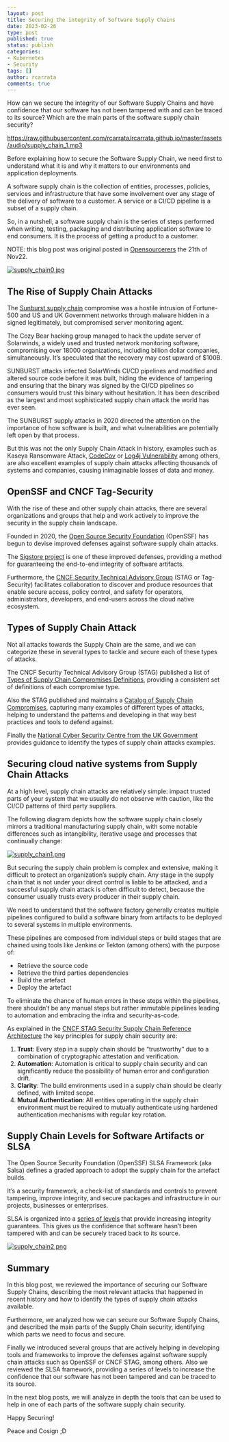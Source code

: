 ```yaml
---
layout: post
title: Securing the integrity of Software Supply Chains
date: 2023-02-26
type: post
published: true
status: publish
categories:
- Kubernetes
- Security
tags: []
author: rcarrata
comments: true
---
```


How can we secure the integrity of our Software Supply Chains and have confidence that our software has not been tampered with and can be traced to its source? Which are the main parts of the software supply chain security?

https://raw.githubusercontent.com/rcarrata/rcarrata.github.io/master/assets/audio/supply_chain_1.mp3

Before explaining how to secure the Software Supply Chain, we need first to understand what it is and why it matters to our environments and application deployments.

A software supply chain is the collection of entities, processes, policies, services and infrastructure that have some involvement over any stage of the delivery of software to a customer. A service or a CI/CD pipeline is a subset of a supply chain.

So, in a nutshell, a software supply chain is the series of steps performed when writing, testing, packaging and distributing application software to end consumers. It is the process of getting a product to a customer.

NOTE: this blog post was original posted in [Opensourcerers](https://www.opensourcerers.org/2022/11/21/securing-the-integrity-of-software-supply-chains/) the 21th of Nov22.

[![](/images/supply_chain0.jpg "supply_chain0.jpg")]({{site.url}}/images/supply_chain0.jpg)

## The Rise of Supply Chain Attacks

The [Sunburst supply chain](https://www.opensourcerers.org/2022/11/21/securing-the-integrity-of-software-supply-chains/) compromise was a hostile intrusion of Fortune-500 and US and UK Government networks through malware hidden in a signed legitimately, but compromised server monitoring agent.

The Cozy Bear hacking group managed to hack the update server of Solarwinds, a widely used and trusted network monitoring software, compromising over 18000 organizations, including billion dollar companies, simultaneously. It’s speculated that the recovery may cost upward of $100B. 

SUNBURST attacks infected SolarWinds CI/CD pipelines and modified and altered source code before it was built, hiding the evidence of tampering and ensuring that the binary was signed by the CI/CD pipelines so consumers would trust this binary without hesitation. It has been described as the largest and most sophisticated supply chain attack the world has ever seen.

The SUNBURST supply attacks in 2020 directed the attention on the importance of how software is built, and what vulnerabilities are potentially left open by that process. 

But this was not the only Supply Chain Attack in history, examples such as Kaseya Ransomware Attack, [CodeCov](https://blog.gitguardian.com/codecov-supply-chain-breach/) or [Log4j Vulnerability](https://www.cisa.gov/uscert/apache-log4j-vulnerability-guidance) among others, are also excellent examples of supply chain attacks affecting thousands of systems and companies, causing inimaginable losses of data and money.

## OpenSSF and CNCF Tag-Security

With the rise of these and other supply chain attacks, there are several organizations and groups that help and work actively to improve the security in the supply chain landscape.

Founded in 2020, the [Open Source Security Foundation](https://openssf.org/) (OpenSSF) has begun to devise improved defenses against software supply chain attacks.

The [Sigstore project](https://www.sigstore.dev/) is one of these improved defenses, providing a method for guaranteeing the end-to-end integrity of software artifacts.

Furthermore, the [CNCF Security Technical Advisory Group](https://github.com/cncf/tag-security) (STAG or Tag-Security) facilitates collaboration to discover and produce resources that enable secure access, policy control, and safety for operators, administrators, developers, and end-users across the cloud native ecosystem.

## Types of Supply Chain Attack

Not all attacks towards the Supply Chain are the same, and we can categorize these in several types to tackle and secure each of these types of attacks.

The CNCF Security Technical Advisory Group (STAG) published a list of [Types of Supply Chain Compromises Definitions](https://github.com/cncf/tag-security/blob/main/supply-chain-security/compromises/compromise-definitions.md), providing a consistent set of definitions of each compromise type.

Also the STAG published and maintains a [Catalog of Supply Chain Compromises](https://github.com/cncf/tag-security/tree/main/supply-chain-security/compromises), capturing many examples of different types of attacks, helping to understand the patterns and developing in that way best practices and tools to defend against.

Finally the [National Cyber Security Centre from the UK Government](https://www.ncsc.gov.uk/collection/supply-chain-security/supply-chain-attack-examples) provides guidance to identify the types of supply chain attacks examples.

## Securing cloud native systems from Supply Chain Attacks

At a high level, supply chain attacks are relatively simple: impact trusted parts of your system that we usually do not observe with caution, like the CI/CD patterns of third party suppliers.

The following diagram depicts how the software supply chain closely mirrors a traditional manufacturing supply chain, with some notable differences such as intangibility, iterative usage and processes that continually change: 

[![](/images/supply_chain1.png "supply_chain1.png")]({{site.url}}/images/supply_chain1.png)

But securing the supply chain problem is complex and extensive, making it difficult to protect an organization’s supply chain. Any stage in the supply chain that is not under your direct control is liable to be attacked, and a successful supply chain attack is often difficult to detect, because the consumer usually trusts every producer in their supply chain.

We need to understand that the software factory generally creates multiple pipelines configured to build a software binary from artifacts to be deployed to several systems in multiple environments. 

These pipelines are composed from individual steps or build stages that are chained using tools like Jenkins or Tekton (among others) with the purpose of:

* Retrieve the source code
* Retrieve the third parties dependencies
* Build the artefact
* Deploy the artefact

To eliminate the chance of human errors in these steps within the pipelines, there shouldn’t be any manual steps but rather immutable pipelines leading to automation and embracing the infra and security-as-code.

As explained in the [CNCF STAG Security Supply Chain Reference Architecture](https://github.com/cncf/tag-security/blob/main/supply-chain-security/secure-software-factory/secure-software-factory.md) the key principles for supply chain security are:

1. **Trust**: Every step in a supply chain should be “trustworthy” due to a combination of cryptographic attestation and verification.
2. **Automation**: Automation is critical to supply chain security and can significantly reduce the possibility of human error and configuration drift.
3. **Clarity**: The build environments used in a supply chain should be clearly defined, with limited scope.
4. **Mutual Authentication**: All entities operating in the supply chain environment must be required to mutually authenticate using hardened authentication mechanisms with regular key rotation.

## Supply Chain Levels for Software Artifacts or SLSA

The Open Source Security Foundation (OpenSSF) SLSA Framework (aka Salsa) defines a graded approach to adopt the supply chain for the artefact builds.

It’s a security framework, a check-list of standards and controls to prevent tampering, improve integrity, and secure packages and infrastructure in our projects, businesses or enterprises. 

SLSA is organized into a [series of levels](https://slsa.dev/spec/v0.1/levels) that provide increasing integrity guarantees. This gives us the confidence that software hasn’t been tampered with and can be securely traced back to its source.

[![](/images/supply_chain2.png "supply_chain2.png")]({{site.url}}/images/supply_chain2.png)

## Summary

In this blog post, we reviewed the importance of securing our Software Supply Chains, describing the most relevant attacks that happened in recent history and how to identify the types of supply chain attacks available.

Furthermore, we analyzed how we can secure our Software Supply Chains, and described the main parts of the Supply Chain security, identifying which parts we need to focus and secure.

Finally we introduced several groups that are actively helping in developing tools and frameworks to improve the defenses against software supply chain attacks such as OpenSSF or CNCF STAG, among others. Also we reviewed the SLSA framework, providing a series of levels to increase the confidence that our software has not been tampered and can be traced to its source.

In the next blog posts, we will analyze in depth the tools that can be used to help in one of each parts of the software supply chain security.

Happy Securing! 

Peace and Cosign ;D